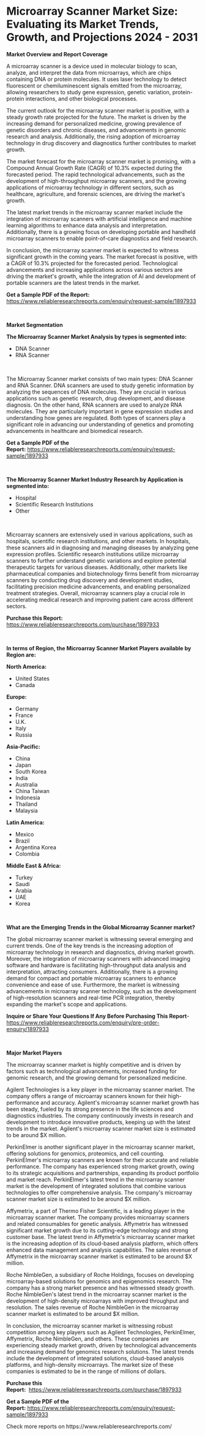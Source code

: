 <p><h1>Microarray Scanner Market Size: Evaluating its Market Trends, Growth, and Projections 2024 - 2031</h1></p><p><strong>Market Overview and Report Coverage</strong></p>
<p><p>A microarray scanner is a device used in molecular biology to scan, analyze, and interpret the data from microarrays, which are chips containing DNA or protein molecules. It uses laser technology to detect fluorescent or chemiluminescent signals emitted from the microarray, allowing researchers to study gene expression, genetic variation, protein-protein interactions, and other biological processes.</p><p>The current outlook for the microarray scanner market is positive, with a steady growth rate projected for the future. The market is driven by the increasing demand for personalized medicine, growing prevalence of genetic disorders and chronic diseases, and advancements in genomic research and analysis. Additionally, the rising adoption of microarray technology in drug discovery and diagnostics further contributes to market growth.</p><p>The market forecast for the microarray scanner market is promising, with a Compound Annual Growth Rate (CAGR) of 10.3% expected during the forecasted period. The rapid technological advancements, such as the development of high-throughput microarray scanners, and the growing applications of microarray technology in different sectors, such as healthcare, agriculture, and forensic sciences, are driving the market's growth.</p><p>The latest market trends in the microarray scanner market include the integration of microarray scanners with artificial intelligence and machine learning algorithms to enhance data analysis and interpretation. Additionally, there is a growing focus on developing portable and handheld microarray scanners to enable point-of-care diagnostics and field research.</p><p>In conclusion, the microarray scanner market is expected to witness significant growth in the coming years. The market forecast is positive, with a CAGR of 10.3% projected for the forecasted period. Technological advancements and increasing applications across various sectors are driving the market's growth, while the integration of AI and development of portable scanners are the latest trends in the market.</p></p>
<p><strong>Get a Sample PDF of the Report:</strong> <a href="https://www.reliableresearchreports.com/enquiry/request-sample/1897933">https://www.reliableresearchreports.com/enquiry/request-sample/1897933</a></p>
<p>&nbsp;</p>
<p><strong>Market Segmentation</strong></p>
<p><strong>The Microarray Scanner Market Analysis by types is segmented into:</strong></p>
<p><ul><li>DNA Scanner</li><li>RNA Scanner</li></ul></p>
<p>&nbsp;</p>
<p><p>The Microarray Scanner market consists of two main types: DNA Scanner and RNA Scanner. DNA scanners are used to study genetic information by analyzing the sequences of DNA molecules. They are crucial in various applications such as genetic research, drug development, and disease diagnosis. On the other hand, RNA scanners are used to analyze RNA molecules. They are particularly important in gene expression studies and understanding how genes are regulated. Both types of scanners play a significant role in advancing our understanding of genetics and promoting advancements in healthcare and biomedical research.</p></p>
<p><strong>Get a Sample PDF of the Report:</strong>&nbsp;<a href="https://www.reliableresearchreports.com/enquiry/request-sample/1897933">https://www.reliableresearchreports.com/enquiry/request-sample/1897933</a></p>
<p>&nbsp;</p>
<p><strong>The Microarray Scanner Market Industry Research by Application is segmented into:</strong></p>
<p><ul><li>Hospital</li><li>Scientific Research Institutions</li><li>Other</li></ul></p>
<p>&nbsp;</p>
<p><p>Microarray scanners are extensively used in various applications, such as hospitals, scientific research institutions, and other markets. In hospitals, these scanners aid in diagnosing and managing diseases by analyzing gene expression profiles. Scientific research institutions utilize microarray scanners to further understand genetic variations and explore potential therapeutic targets for various diseases. Additionally, other markets like pharmaceutical companies and biotechnology firms benefit from microarray scanners by conducting drug discovery and development studies, facilitating precision medicine advancements, and enabling personalized treatment strategies. Overall, microarray scanners play a crucial role in accelerating medical research and improving patient care across different sectors.</p></p>
<p><strong>Purchase this Report:</strong>&nbsp; <a href="https://www.reliableresearchreports.com/purchase/1897933">https://www.reliableresearchreports.com/purchase/1897933</a></p>
<p>&nbsp;</p>
<p><strong>In terms of Region, the Microarray Scanner Market Players available by Region are:</strong></p>
<p>
    <p> <strong> North America: </strong>
        <ul>
            <li>United States</li>
            <li>Canada</li>
        </ul>
        </p> 
    <p> <strong> Europe: </strong>
        <ul>
            <li>Germany</li>
            <li>France</li>
            <li>U.K.</li>
            <li>Italy</li>
            <li>Russia</li>
        </ul>
        </p> 
    <p> <strong> Asia-Pacific: </strong>
        <ul>
            <li>China</li>
            <li>Japan</li>
            <li>South Korea</li>
            <li>India</li>
            <li>Australia</li>
            <li>China Taiwan</li>
            <li>Indonesia</li>
            <li>Thailand</li>
            <li>Malaysia</li>
        </ul>
        </p> 
    <p> <strong> Latin America: </strong>
        <ul>
            <li>Mexico</li>
            <li>Brazil</li>
            <li>Argentina Korea</li>
            <li>Colombia</li>
        </ul>
        </p> 
    <p> <strong> Middle East & Africa: </strong>
        <ul>
            <li>Turkey</li>
            <li>Saudi</li>
            <li>Arabia</li>
            <li>UAE</li>
            <li>Korea</li>
        </ul>
    </p>
    </p>
<p>&nbsp;</p>
<p><strong>What are the Emerging Trends in the Global Microarray Scanner market?</strong></p>
<p><p>The global microarray scanner market is witnessing several emerging and current trends. One of the key trends is the increasing adoption of microarray technology in research and diagnostics, driving market growth. Moreover, the integration of microarray scanners with advanced imaging software and hardware is facilitating high-throughput data analysis and interpretation, attracting consumers. Additionally, there is a growing demand for compact and portable microarray scanners to enhance convenience and ease of use. Furthermore, the market is witnessing advancements in microarray scanner technology, such as the development of high-resolution scanners and real-time PCR integration, thereby expanding the market's scope and applications.</p></p>
<p><strong>Inquire or Share Your Questions If Any Before Purchasing This Report</strong>- <a href="https://www.reliableresearchreports.com/enquiry/pre-order-enquiry/1897933">https://www.reliableresearchreports.com/enquiry/pre-order-enquiry/1897933</a></p>
<p>&nbsp;</p>
<p><strong>Major Market Players</strong></p>
<p><p>The microarray scanner market is highly competitive and is driven by factors such as technological advancements, increased funding for genomic research, and the growing demand for personalized medicine.</p><p>Agilent Technologies is a key player in the microarray scanner market. The company offers a range of microarray scanners known for their high-performance and accuracy. Agilent's microarray scanner market growth has been steady, fueled by its strong presence in the life sciences and diagnostics industries. The company continuously invests in research and development to introduce innovative products, keeping up with the latest trends in the market. Agilent's microarray scanner market size is estimated to be around $X million.</p><p>PerkinElmer is another significant player in the microarray scanner market, offering solutions for genomics, proteomics, and cell counting. PerkinElmer's microarray scanners are known for their accurate and reliable performance. The company has experienced strong market growth, owing to its strategic acquisitions and partnerships, expanding its product portfolio and market reach. PerkinElmer's latest trend in the microarray scanner market is the development of integrated solutions that combine various technologies to offer comprehensive analysis. The company's microarray scanner market size is estimated to be around $X million.</p><p>Affymetrix, a part of Thermo Fisher Scientific, is a leading player in the microarray scanner market. The company provides microarray scanners and related consumables for genetic analysis. Affymetrix has witnessed significant market growth due to its cutting-edge technology and strong customer base. The latest trend in Affymetrix's microarray scanner market is the increasing adoption of its cloud-based analysis platform, which offers enhanced data management and analysis capabilities. The sales revenue of Affymetrix in the microarray scanner market is estimated to be around $X million.</p><p>Roche NimbleGen, a subsidiary of Roche Holdings, focuses on developing microarray-based solutions for genomics and epigenomics research. The company has a strong market presence and has witnessed steady growth. Roche NimbleGen's latest trend in the microarray scanner market is the development of high-density microarrays with improved throughput and resolution. The sales revenue of Roche NimbleGen in the microarray scanner market is estimated to be around $X million.</p><p>In conclusion, the microarray scanner market is witnessing robust competition among key players such as Agilent Technologies, PerkinElmer, Affymetrix, Roche NimbleGen, and others. These companies are experiencing steady market growth, driven by technological advancements and increasing demand for genomics research solutions. The latest trends include the development of integrated solutions, cloud-based analysis platforms, and high-density microarrays. The market size of these companies is estimated to be in the range of millions of dollars.</p></p>
<p><strong>Purchase this Report:</strong>&nbsp;&nbsp;<a href="https://www.reliableresearchreports.com/purchase/1897933">https://www.reliableresearchreports.com/purchase/1897933</a></p>
<p></p>
<p><strong>Get a Sample PDF of the Report:</strong>&nbsp;<a href="https://www.reliableresearchreports.com/enquiry/request-sample/1897933">https://www.reliableresearchreports.com/enquiry/request-sample/1897933</a></p>
<p>Check more reports on https://www.reliableresearchreports.com/</p>